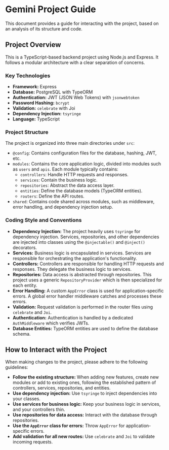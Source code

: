 # Gemini Project Guide

This document provides a guide for interacting with the project, based on an analysis of its structure and code.

## Project Overview

This is a TypeScript-based backend project using Node.js and Express. It follows a modular architecture with a clear separation of concerns.

### Key Technologies

- **Framework:** Express
- **Database:** PostgreSQL with TypeORM
- **Authentication:** JWT (JSON Web Tokens) with `jsonwebtoken`
- **Password Hashing:** `bcrypt`
- **Validation:** `celebrate` with Joi
- **Dependency Injection:** `tsyringe`
- **Language:** TypeScript

### Project Structure

The project is organized into three main directories under `src`:

- `@config`: Contains configuration files for the database, hashing, JWT, etc.
- `modules`: Contains the core application logic, divided into modules such as `users` and `apis`. Each module typically contains:
    - `controllers`: Handle HTTP requests and responses.
    - `services`: Contain the business logic.
    - `repositories`: Abstract the data access layer.
    - `entities`: Define the database models (TypeORM entities).
    - `routers`: Define the API routes.
- `shared`: Contains code shared across modules, such as middleware, error handling, and dependency injection setup.

### Coding Style and Conventions

- **Dependency Injection:** The project heavily uses `tsyringe` for dependency injection. Services, repositories, and other dependencies are injected into classes using the `@injectable()` and `@inject()` decorators.
- **Services:** Business logic is encapsulated in services. Services are responsible for orchestrating the application's functionality.
- **Controllers:** Controllers are responsible for handling HTTP requests and responses. They delegate the business logic to services.
- **Repositories:** Data access is abstracted through repositories. This project uses a generic `RepositoryProvider` which is then specialized for each entity.
- **Error Handling:** A custom `AppError` class is used for application-specific errors. A global error handler middleware catches and processes these errors.
- **Validation:** Request validation is performed in the router files using `celebrate` and `Joi`.
- **Authentication:** Authentication is handled by a dedicated `AuthMiddleware` which verifies JWTs.
- **Database Entities:** TypeORM entities are used to define the database schema.

## How to Interact with the Project

When making changes to the project, please adhere to the following guidelines:

- **Follow the existing structure:** When adding new features, create new modules or add to existing ones, following the established pattern of controllers, services, repositories, and entities.
- **Use dependency injection:** Use `tsyringe` to inject dependencies into your classes.
- **Use services for business logic:** Keep your business logic in services, and your controllers thin.
- **Use repositories for data access:** Interact with the database through repositories.
- **Use the `AppError` class for errors:** Throw `AppError` for application-specific errors.
- **Add validation for all new routes:** Use `celebrate` and `Joi` to validate incoming requests.
